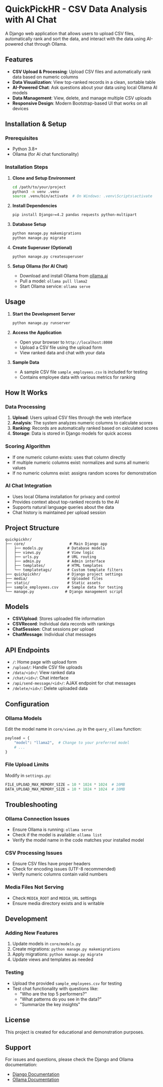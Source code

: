 # QuickPickHR - CSV Data Analysis with AI Chat

A Django web application that allows users to upload CSV files, automatically rank and sort the data, and interact with the data using AI-powered chat through Ollama.

## Features

- **CSV Upload & Processing**: Upload CSV files and automatically rank data based on numeric columns
- **Data Visualization**: View top-ranked records in a clean, sortable table
- **AI-Powered Chat**: Ask questions about your data using local Ollama AI models
- **Data Management**: View, delete, and manage multiple CSV uploads
- **Responsive Design**: Modern Bootstrap-based UI that works on all devices

## Installation & Setup

### Prerequisites
- Python 3.8+
- Ollama (for AI chat functionality)

### Installation Steps

1. **Clone and Setup Environment**
   ```bash
   cd /path/to/your/project
   python3 -m venv .venv
   source .venv/bin/activate  # On Windows: .venv\Scripts\activate
   ```

2. **Install Dependencies**
   ```bash
   pip install Django>=4.2 pandas requests python-multipart
   ```

3. **Database Setup**
   ```bash
   python manage.py makemigrations
   python manage.py migrate
   ```

4. **Create Superuser (Optional)**
   ```bash
   python manage.py createsuperuser
   ```

5. **Setup Ollama (for AI Chat)**
   - Download and install Ollama from [ollama.ai](https://ollama.ai)
   - Pull a model: `ollama pull llama2`
   - Start Ollama service: `ollama serve`

## Usage

1. **Start the Development Server**
   ```bash
   python manage.py runserver
   ```

2. **Access the Application**
   - Open your browser to `http://localhost:8000`
   - Upload a CSV file using the upload form
   - View ranked data and chat with your data

3. **Sample Data**
   - A sample CSV file `sample_employees.csv` is included for testing
   - Contains employee data with various metrics for ranking

## How It Works

### Data Processing
1. **Upload**: Users upload CSV files through the web interface
2. **Analysis**: The system analyzes numeric columns to calculate scores
3. **Ranking**: Records are automatically ranked based on calculated scores
4. **Storage**: Data is stored in Django models for quick access

### Scoring Algorithm
- If one numeric column exists: uses that column directly
- If multiple numeric columns exist: normalizes and sums all numeric values
- If no numeric columns exist: assigns random scores for demonstration

### AI Chat Integration
- Uses local Ollama installation for privacy and control
- Provides context about top-ranked records to the AI
- Supports natural language queries about the data
- Chat history is maintained per upload session

## Project Structure

```
quickpickhr/
├── core/                    # Main Django app
│   ├── models.py           # Database models
│   ├── views.py            # View logic
│   ├── urls.py             # URL routing
│   ├── admin.py            # Admin interface
│   ├── templates/          # HTML templates
│   └── templatetags/       # Custom template filters
├── quickpickhr/            # Django project settings
├── media/                  # Uploaded files
├── static/                 # Static assets
├── sample_employees.csv    # Sample data for testing
└── manage.py              # Django management script
```

## Models

- **CSVUpload**: Stores uploaded file information
- **CSVRecord**: Individual data records with rankings
- **ChatSession**: Chat sessions per upload
- **ChatMessage**: Individual chat messages

## API Endpoints

- `/`: Home page with upload form
- `/upload/`: Handle CSV file uploads
- `/data/<id>/`: View ranked data
- `/chat/<id>/`: Chat interface
- `/api/send-message/<id>/`: AJAX endpoint for chat messages
- `/delete/<id>/`: Delete uploaded data

## Configuration

### Ollama Models
Edit the model name in `core/views.py` in the `query_ollama` function:
```python
payload = {
    "model": "llama2",  # Change to your preferred model
    # ...
}
```

### File Upload Limits
Modify in `settings.py`:
```python
FILE_UPLOAD_MAX_MEMORY_SIZE = 10 * 1024 * 1024  # 10MB
DATA_UPLOAD_MAX_MEMORY_SIZE = 10 * 1024 * 1024  # 10MB
```

## Troubleshooting

### Ollama Connection Issues
- Ensure Ollama is running: `ollama serve`
- Check if the model is available: `ollama list`
- Verify the model name in the code matches your installed model

### CSV Processing Issues
- Ensure CSV files have proper headers
- Check for encoding issues (UTF-8 recommended)
- Verify numeric columns contain valid numbers

### Media Files Not Serving
- Check `MEDIA_ROOT` and `MEDIA_URL` settings
- Ensure media directory exists and is writable

## Development

### Adding New Features
1. Update models in `core/models.py`
2. Create migrations: `python manage.py makemigrations`
3. Apply migrations: `python manage.py migrate`
4. Update views and templates as needed

### Testing
- Upload the provided `sample_employees.csv` for testing
- Test chat functionality with questions like:
  - "Who are the top 5 performers?"
  - "What patterns do you see in the data?"
  - "Summarize the key insights"

## License

This project is created for educational and demonstration purposes.

## Support

For issues and questions, please check the Django and Ollama documentation:
- [Django Documentation](https://docs.djangoproject.com/)
- [Ollama Documentation](https://ollama.ai/docs)
